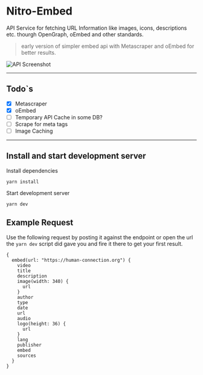 # Nitro-Embed
API Service for fetching URL Information like images, icons, descriptions etc. thourgh OpenGraph, oEmbed and other standards.

> early version of simpler embed api with Metascraper and oEmbed for better results.

![API Screenshot](screenshot.png)

---

## Todo`s
- [x] Metascraper
- [x] oEmbed
- [ ] Temporary API Cache in some DB?
- [ ] Scrape for meta tags
- [ ] Image Caching

---

## Install and start development server

Install dependencies
```shell
yarn install
```

Start development server
```shell
yarn dev
```

## Example Request
Use the following request by posting it against the endpoint or open the url the `yarn dev` script did gave you and fire it there to get your first result.

```grapql
{
  embed(url: "https://human-connection.org") {
    video
    title
    description
    image(width: 340) {
      url
    }
    author
    type
    date
    url
    audio
    logo(height: 36) {
      url
    }
    lang
    publisher
    embed
    sources
  }
}
```
